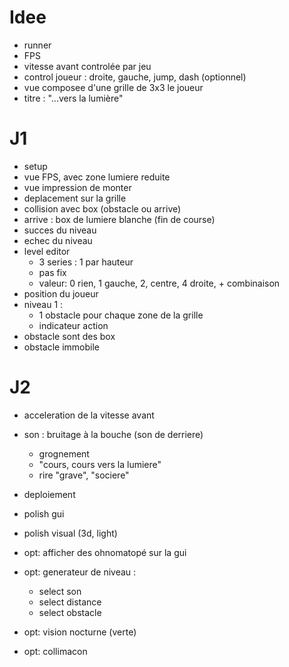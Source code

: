 # Idee

* runner
* FPS
* vitesse avant controlée par jeu
* control joueur : droite, gauche, jump, dash (optionnel)
* vue composee d'une grille de 3x3 le joueur
* titre : "...vers la lumière"



# J1

* setup
* vue FPS, avec zone lumiere reduite
* vue impression de monter
* deplacement sur la grille
* collision avec box (obstacle ou arrive)
* arrive : box de lumiere blanche (fin de course)
* succes du niveau
* echec du niveau
* level editor
  * 3 series : 1 par hauteur
  * pas fix
  * valeur: 0 rien, 1 gauche, 2, centre, 4 droite, + combinaison
* position du joueur
* niveau 1 :
  * 1 obstacle pour chaque zone de la grille
  * indicateur action
* obstacle sont des box
* obstacle immobile


# J2

* acceleration de la vitesse avant
* son : bruitage à la bouche (son de derriere)
  * grognement
  * "cours, cours vers la lumiere"
  * rire "grave", "sociere"
* deploiement
* polish gui
* polish visual (3d, light)
* opt: afficher des ohnomatopé sur la gui
* opt: generateur de niveau :
  * select son
  * select distance
  * select obstacle

* opt: vision nocturne (verte)
* opt: collimacon